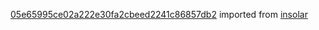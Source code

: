 [05e65995ce02a222e30fa2cbeed2241c86857db2](https://github.com/insolar/insolar/commit/05e65995ce02a222e30fa2cbeed2241c86857db2) imported from [insolar](https://github.com/insolar/insolar)

